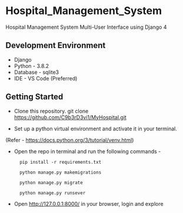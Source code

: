 # Hospital_Management_System

Hospital Management System Multi-User Interface using Django 4

## Development Environment

* Django
* Python - 3.8.2
* Database - sqlite3
* IDE - VS Code (Preferred)

## Getting Started

* Clone this repository.
    git clone https://github.com/C9b3rD3vi1/MyHospital.git

* Set up a python virtual environment and activate it in your terminal.

(Refer - <a>https://docs.python.org/3/tutorial/venv.html</a>)

* Open the repo in terminal and run the following commands -

        pip install -r requirements.txt

        python manage.py makemigrations

        python manage.py migrate
 
        python manage.py runsever

* Open http://127.0.0.1:8000/ in your browser, login and explore
